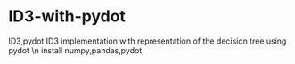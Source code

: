 # ID3-with-pydot
ID3,pydot
ID3 implementation with representation of the decision tree using pydot \n
install numpy,pandas,pydot
